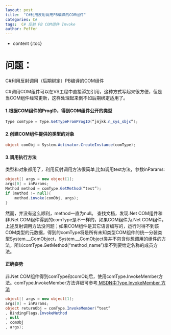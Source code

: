 ```yaml
---
layout: post
title:  "C#利用反射调用PB编译的COM组件"
categories: C#
tags:  C# 反射 PB COM组件 Invoke
author: Peffer
---
```


* content
{:toc}

# 问题：
C#利用反射调用（后期绑定）PB编译的COM组件

C#调用COM组件可以在VS工程中直接添加引用，这种方式写起来很方便，但是当COM组件经常更新，这样处理起来倒不如后期绑定适用了。





#### 1.根据COM组件的ProgID，得到COM组件公开的类型

```c#
Type comType = Type.GetTypeFromProgID(“jmjkk.n_sys_sbjc”);
```

#### 2.创建COM组件提供的类型的对象

```c#
object comObj = System.Activator.CreateInstance(comType);
```
#### 3.调用执行方法
类型和对象都用了，利用反射调用方法很简单,比如调用test方法，参数inParams:

```c#
object[] args = new object[1];
args[0] = inParams;
Method method = comType.GetMethod(“test”);
if (method != null){
    method.invoke(comObj, args);
}

```
然而，并没有这么顺利，method一直为null。
查找文档，发现.Net COM组件和非.Net COM组件得到的comType是不一样的，如果COM组件为.Net COM组件，上述反射调用方法没问题；如果COM组件是其它语言编写的，运行时得不到该COM类型的元数据，得到的comType将是所有未知类型COM组件的统一分装类型System.__ComObject，System.__ComObject类并不包含你想调用的组件的方法，所以comType.GetMethod(“method_name”)拿不到要给定名称的成员方法。
#### 正确姿势
非.Net COM组件得到comType和comObj后，使用comType.InvokeMember方法。comType.InvokeMember方法详细可参考[ MSDN中Type.InvokeMember 方法](https://msdn.microsoft.com/zh-cn/library/66btctbe(v=vs.110).aspx)

```c#
object[] args = new object[1];
args[0] = inParams;
object returnObj = comType.InvokeMember(“test”
, BindingFlags.InvokeMethod
, null
, comObj
, args);

```
